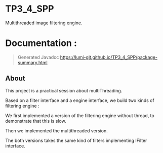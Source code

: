 # TP3_4_SPP
Multithreaded image filtering engine.

# Documentation :


> Generated Javadoc 
> https://lumi-git.github.io/TP3_4_SPP/package-summary.html


## About

This project is a practical session about multiThreading.

Based on a filter interface and a engine interface, we build two kinds of filtering engine :


We first implemented a version of the filtering engine without thread, to demonstrate that this is slow.

Then we implemented the multithreaded version.

The both versions takes the same kind of filters implementing IFilter interface.
